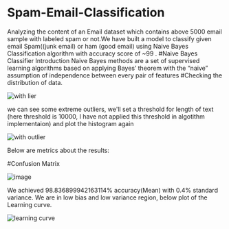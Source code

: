 # Spam-Email-Classification
   Analyzing the content of an Email dataset which contains above 5000 email sample with labeled spam or not.We have built a model to classify given email Spam((junk email) or ham (good email) using Naive Bayes Classification algorithm with accuracy score of ~99 .
 #Naive Bayes Classifier Introduction
  Naive Bayes methods are a set of supervised learning algorithms based on applying Bayes’ theorem with the “naive” assumption of independence between every pair of features
 #Checking the distribution of data.
 
![with lier](https://user-images.githubusercontent.com/40944675/44002023-a89200e2-9e59-11e8-923b-a2c3b074c2ec.png)

we can see some extreme outliers, we'll set a threshold for length of text (here threshold is 10000, I have not applied this threshold in algotithm implementaion) and plot the histogram again

![with outlier](https://user-images.githubusercontent.com/40944675/44002036-dabc7430-9e59-11e8-8a0d-e950527fdbe6.png)

 Below are metrics about the results:
 
#Confusion Matrix
 
  ![image](https://user-images.githubusercontent.com/40944675/44002064-8bfe309e-9e5a-11e8-8eed-ec9cf8f33ef5.png)
  
  We achieved 98.836899942163114% accuracy(Mean) with 0.4% standard variance. We are in low bias and low variance region, below plot of the Learning curve.

![learning curve](https://user-images.githubusercontent.com/40944675/44002117-969be22a-9e5b-11e8-8a35-91b230fcc829.png)
